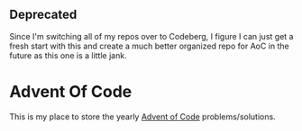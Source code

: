 ## Deprecated

Since I'm switching all of my repos over to Codeberg, I figure I can just get a fresh start with this and create a much better organized repo for AoC in the future as this one is a little jank.

# Advent Of Code

This is my place to store the yearly [Advent of Code](https://adventofcode.com/) problems/solutions.
